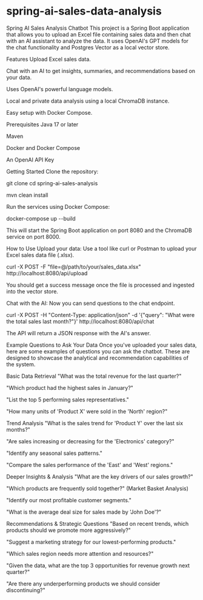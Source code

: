 # spring-ai-sales-data-analysis

Spring AI Sales Analysis Chatbot
This project is a Spring Boot application that allows you to upload an Excel file containing sales data and then chat with an AI assistant to analyze the data. It uses OpenAI's GPT models for the chat functionality and Postgres Vector as a local vector store.

Features
Upload Excel sales data.

Chat with an AI to get insights, summaries, and recommendations based on your data.

Uses OpenAI's powerful language models.

Local and private data analysis using a local ChromaDB instance.

Easy setup with Docker Compose.

Prerequisites
Java 17 or later

Maven

Docker and Docker Compose

An OpenAI API Key

Getting Started
Clone the repository:

git clone <repository-url>
cd spring-ai-sales-analysis

mvn clean install

Run the services using Docker Compose:

docker-compose up --build

This will start the Spring Boot application on port 8080 and the ChromaDB service on port 8000.

How to Use
Upload your data:
Use a tool like curl or Postman to upload your Excel sales data file (.xlsx).

curl -X POST -F "file=@/path/to/your/sales_data.xlsx" http://localhost:8080/api/upload

You should get a success message once the file is processed and ingested into the vector store.

Chat with the AI:
Now you can send questions to the chat endpoint.

curl -X POST -H "Content-Type: application/json" -d '{"query": "What were the total sales last month?"}' http://localhost:8080/api/chat

The API will return a JSON response with the AI's answer.

Example Questions to Ask Your Data
Once you've uploaded your sales data, here are some examples of questions you can ask the chatbot. These are designed to showcase the analytical and recommendation capabilities of the system.

Basic Data Retrieval
"What was the total revenue for the last quarter?"

"Which product had the highest sales in January?"

"List the top 5 performing sales representatives."

"How many units of 'Product X' were sold in the 'North' region?"

Trend Analysis
"What is the sales trend for 'Product Y' over the last six months?"

"Are sales increasing or decreasing for the 'Electronics' category?"

"Identify any seasonal sales patterns."

"Compare the sales performance of the 'East' and 'West' regions."

Deeper Insights & Analysis
"What are the key drivers of our sales growth?"

"Which products are frequently sold together?" (Market Basket Analysis)

"Identify our most profitable customer segments."

"What is the average deal size for sales made by 'John Doe'?"

Recommendations & Strategic Questions
"Based on recent trends, which products should we promote more aggressively?"

"Suggest a marketing strategy for our lowest-performing products."

"Which sales region needs more attention and resources?"

"Given the data, what are the top 3 opportunities for revenue growth next quarter?"

"Are there any underperforming products we should consider discontinuing?"
